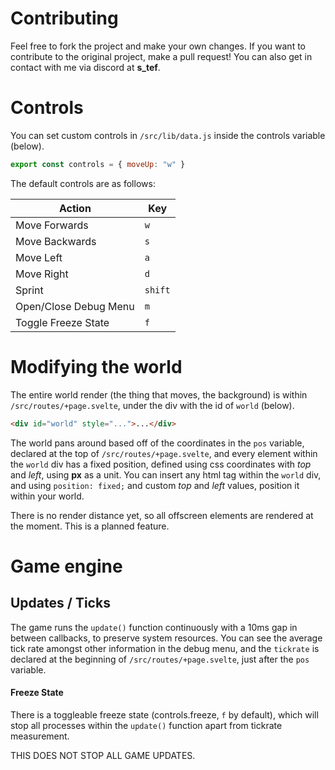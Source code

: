 
# Contributing

Feel free to fork the project and make your own changes. If you want to contribute to the original project, make a pull request! You can also get in contact with me via discord at **s_tef**.

# Controls

You can set custom controls in `/src/lib/data.js` inside the controls variable (below).

```js
export const controls = { moveUp: "w" }
```

The default controls are as follows:

| **Action** | **Key** |
|-----|-----|
| Move Forwards | `w` |
| Move Backwards | `s` |
| Move Left | `a` |
| Move Right | `d` |
| Sprint | `shift` |
| Open/Close Debug Menu | `m` |
| Toggle Freeze State | `f` |

# Modifying the world

The entire world render (the thing that moves, the background) is within `/src/routes/+page.svelte`, under the div with the id of `world` (below).

```html
<div id="world" style="...">...</div>
```

The world pans around based off of the coordinates in the `pos` variable, declared at the top of `/src/routes/+page.svelte`, and every element within the `world` div has a fixed position, defined using css coordinates with *top* and *left*, using **px** as a unit. You can insert any html tag within the `world` div, and using `position: fixed;` and custom *top* and *left* values, position it within your world. 

There is no render distance yet, so all offscreen elements are rendered at the moment. This is a planned feature.

# Game engine

## Updates / Ticks

The game runs the `update()` function continuously with a 10ms gap in between callbacks, to preserve system resources. You can see the average tick rate amongst other information in the debug menu, and the `tickrate` is declared at the beginning of `/src/routes/+page.svelte`, just after the `pos` variable.

#### Freeze State

There is a toggleable freeze state (controls.freeze, `f` by default), which will stop all processes within the `update()` function apart from tickrate measurement.

THIS DOES NOT STOP ALL GAME UPDATES.
